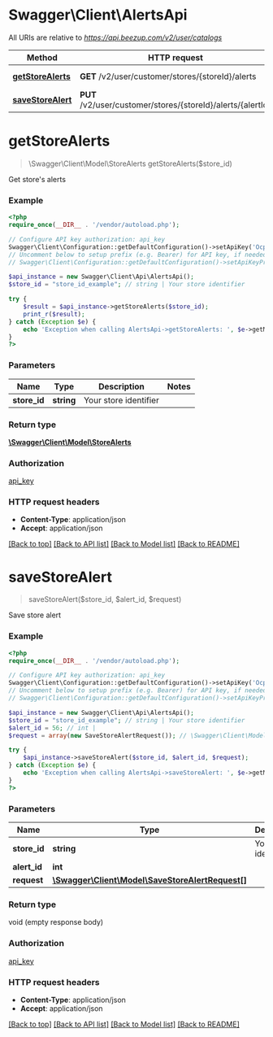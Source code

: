 # Swagger\Client\AlertsApi

All URIs are relative to *https://api.beezup.com/v2/user/catalogs*

Method | HTTP request | Description
------------- | ------------- | -------------
[**getStoreAlerts**](AlertsApi.md#getStoreAlerts) | **GET** /v2/user/customer/stores/{storeId}/alerts | Get store&#39;s alerts
[**saveStoreAlert**](AlertsApi.md#saveStoreAlert) | **PUT** /v2/user/customer/stores/{storeId}/alerts/{alertId} | Save store alert


# **getStoreAlerts**
> \Swagger\Client\Model\StoreAlerts getStoreAlerts($store_id)

Get store's alerts

### Example
```php
<?php
require_once(__DIR__ . '/vendor/autoload.php');

// Configure API key authorization: api_key
Swagger\Client\Configuration::getDefaultConfiguration()->setApiKey('Ocp-Apim-Subscription-Key', 'YOUR_API_KEY');
// Uncomment below to setup prefix (e.g. Bearer) for API key, if needed
// Swagger\Client\Configuration::getDefaultConfiguration()->setApiKeyPrefix('Ocp-Apim-Subscription-Key', 'Bearer');

$api_instance = new Swagger\Client\Api\AlertsApi();
$store_id = "store_id_example"; // string | Your store identifier

try {
    $result = $api_instance->getStoreAlerts($store_id);
    print_r($result);
} catch (Exception $e) {
    echo 'Exception when calling AlertsApi->getStoreAlerts: ', $e->getMessage(), PHP_EOL;
}
?>
```

### Parameters

Name | Type | Description  | Notes
------------- | ------------- | ------------- | -------------
 **store_id** | **string**| Your store identifier |

### Return type

[**\Swagger\Client\Model\StoreAlerts**](../Model/StoreAlerts.md)

### Authorization

[api_key](../../README.md#api_key)

### HTTP request headers

 - **Content-Type**: application/json
 - **Accept**: application/json

[[Back to top]](#) [[Back to API list]](../../README.md#documentation-for-api-endpoints) [[Back to Model list]](../../README.md#documentation-for-models) [[Back to README]](../../README.md)

# **saveStoreAlert**
> saveStoreAlert($store_id, $alert_id, $request)

Save store alert

### Example
```php
<?php
require_once(__DIR__ . '/vendor/autoload.php');

// Configure API key authorization: api_key
Swagger\Client\Configuration::getDefaultConfiguration()->setApiKey('Ocp-Apim-Subscription-Key', 'YOUR_API_KEY');
// Uncomment below to setup prefix (e.g. Bearer) for API key, if needed
// Swagger\Client\Configuration::getDefaultConfiguration()->setApiKeyPrefix('Ocp-Apim-Subscription-Key', 'Bearer');

$api_instance = new Swagger\Client\Api\AlertsApi();
$store_id = "store_id_example"; // string | Your store identifier
$alert_id = 56; // int | 
$request = array(new SaveStoreAlertRequest()); // \Swagger\Client\Model\SaveStoreAlertRequest[] | 

try {
    $api_instance->saveStoreAlert($store_id, $alert_id, $request);
} catch (Exception $e) {
    echo 'Exception when calling AlertsApi->saveStoreAlert: ', $e->getMessage(), PHP_EOL;
}
?>
```

### Parameters

Name | Type | Description  | Notes
------------- | ------------- | ------------- | -------------
 **store_id** | **string**| Your store identifier |
 **alert_id** | **int**|  |
 **request** | [**\Swagger\Client\Model\SaveStoreAlertRequest[]**](../Model/SaveStoreAlertRequest.md)|  |

### Return type

void (empty response body)

### Authorization

[api_key](../../README.md#api_key)

### HTTP request headers

 - **Content-Type**: application/json
 - **Accept**: application/json

[[Back to top]](#) [[Back to API list]](../../README.md#documentation-for-api-endpoints) [[Back to Model list]](../../README.md#documentation-for-models) [[Back to README]](../../README.md)

